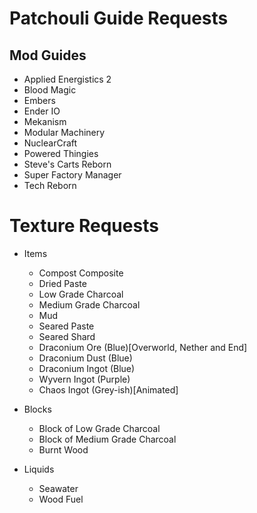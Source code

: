 # Patchouli Guide Requests

## Mod Guides
- Applied Energistics 2
- Blood Magic
- Embers
- Ender IO
- Mekanism
- Modular Machinery
- NuclearCraft
- Powered Thingies
- Steve's Carts Reborn
- Super Factory Manager
- Tech Reborn

# Texture Requests
- Items
	- Compost Composite
	- Dried Paste
	- Low Grade Charcoal
	- Medium Grade Charcoal
	- Mud
	- Seared Paste
	- Seared Shard
	- Draconium Ore (Blue)[Overworld, Nether and End]
	- Draconium Dust (Blue)
	- Draconium Ingot (Blue)
	- Wyvern Ingot (Purple)
	- Chaos Ingot (Grey-ish)[Animated]

- Blocks
	- Block of Low Grade Charcoal
	- Block of Medium Grade Charcoal
	- Burnt Wood
	
- Liquids
	- Seawater
	- Wood Fuel